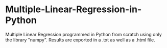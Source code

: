 # Multiple-Linear-Regression-in-Python
Multiple Linear Regression programmed in Python from scratch using only the library "numpy". Results are exported in a .txt as well as a .html file. 
